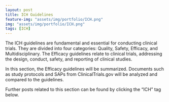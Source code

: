 ```yaml
---
layout: post
title: ICH Guidelines
feature-img: "assets/img/portfolio/ICH.png"
img: "assets/img/portfolio/ICH.png"
tags: [ICH]
---
```



The ICH guidelines are fundamental and essential for conducting clinical trials. They are divided into four categories: Quality, Safety, Efficacy, and Multidisciplinary. The Efficacy guidelines relate to clinical trials, addressing the design, conduct, safety, and reporting of clinical studies.

In this section, the Efficacy guidelines will be summarized. Documents such as study protocols and SAPs from ClinicalTrials.gov will be analyzed and compared to the guidelines.

Further posts related to this section can be found by clicking the “ICH” tag below.